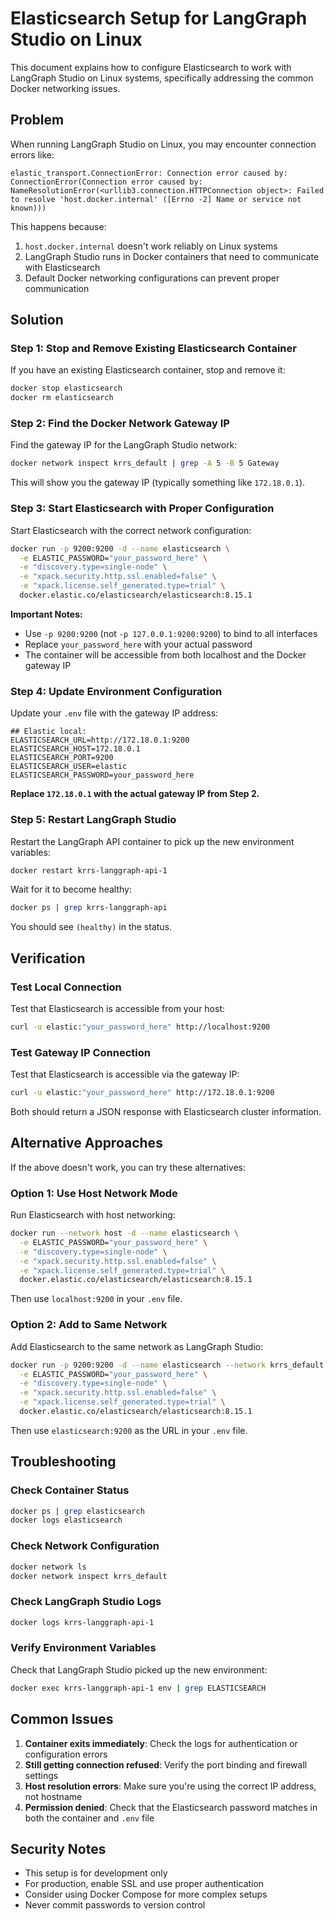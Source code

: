 # Elasticsearch Setup for LangGraph Studio on Linux

This document explains how to configure Elasticsearch to work with LangGraph Studio on Linux systems, specifically addressing the common Docker networking issues.

## Problem

When running LangGraph Studio on Linux, you may encounter connection errors like:

```
elastic_transport.ConnectionError: Connection error caused by: ConnectionError(Connection error caused by: NameResolutionError(<urllib3.connection.HTTPConnection object>: Failed to resolve 'host.docker.internal' ([Errno -2] Name or service not known)))
```

This happens because:
1. `host.docker.internal` doesn't work reliably on Linux systems
2. LangGraph Studio runs in Docker containers that need to communicate with Elasticsearch
3. Default Docker networking configurations can prevent proper communication

## Solution

### Step 1: Stop and Remove Existing Elasticsearch Container

If you have an existing Elasticsearch container, stop and remove it:

```bash
docker stop elasticsearch
docker rm elasticsearch
```

### Step 2: Find the Docker Network Gateway IP

Find the gateway IP for the LangGraph Studio network:

```bash
docker network inspect krrs_default | grep -A 5 -B 5 Gateway
```

This will show you the gateway IP (typically something like `172.18.0.1`).

### Step 3: Start Elasticsearch with Proper Configuration

Start Elasticsearch with the correct network configuration:

```bash
docker run -p 9200:9200 -d --name elasticsearch \
  -e ELASTIC_PASSWORD="your_password_here" \
  -e "discovery.type=single-node" \
  -e "xpack.security.http.ssl.enabled=false" \
  -e "xpack.license.self_generated.type=trial" \
  docker.elastic.co/elasticsearch/elasticsearch:8.15.1
```

**Important Notes:**
- Use `-p 9200:9200` (not `-p 127.0.0.1:9200:9200`) to bind to all interfaces
- Replace `your_password_here` with your actual password
- The container will be accessible from both localhost and the Docker gateway IP

### Step 4: Update Environment Configuration

Update your `.env` file with the gateway IP address:

```properties
## Elastic local:
ELASTICSEARCH_URL=http://172.18.0.1:9200
ELASTICSEARCH_HOST=172.18.0.1
ELASTICSEARCH_PORT=9200
ELASTICSEARCH_USER=elastic
ELASTICSEARCH_PASSWORD=your_password_here
```

**Replace `172.18.0.1` with the actual gateway IP from Step 2.**

### Step 5: Restart LangGraph Studio

Restart the LangGraph API container to pick up the new environment variables:

```bash
docker restart krrs-langgraph-api-1
```

Wait for it to become healthy:

```bash
docker ps | grep krrs-langgraph-api
```

You should see `(healthy)` in the status.

## Verification

### Test Local Connection

Test that Elasticsearch is accessible from your host:

```bash
curl -u elastic:"your_password_here" http://localhost:9200
```

### Test Gateway IP Connection

Test that Elasticsearch is accessible via the gateway IP:

```bash
curl -u elastic:"your_password_here" http://172.18.0.1:9200
```

Both should return a JSON response with Elasticsearch cluster information.

## Alternative Approaches

If the above doesn't work, you can try these alternatives:

### Option 1: Use Host Network Mode

Run Elasticsearch with host networking:

```bash
docker run --network host -d --name elasticsearch \
  -e ELASTIC_PASSWORD="your_password_here" \
  -e "discovery.type=single-node" \
  -e "xpack.security.http.ssl.enabled=false" \
  -e "xpack.license.self_generated.type=trial" \
  docker.elastic.co/elasticsearch/elasticsearch:8.15.1
```

Then use `localhost:9200` in your `.env` file.

### Option 2: Add to Same Network

Add Elasticsearch to the same network as LangGraph Studio:

```bash
docker run -p 9200:9200 -d --name elasticsearch --network krrs_default \
  -e ELASTIC_PASSWORD="your_password_here" \
  -e "discovery.type=single-node" \
  -e "xpack.security.http.ssl.enabled=false" \
  -e "xpack.license.self_generated.type=trial" \
  docker.elastic.co/elasticsearch/elasticsearch:8.15.1
```

Then use `elasticsearch:9200` as the URL in your `.env` file.

## Troubleshooting

### Check Container Status

```bash
docker ps | grep elasticsearch
docker logs elasticsearch
```

### Check Network Configuration

```bash
docker network ls
docker network inspect krrs_default
```

### Check LangGraph Studio Logs

```bash
docker logs krrs-langgraph-api-1
```

### Verify Environment Variables

Check that LangGraph Studio picked up the new environment:

```bash
docker exec krrs-langgraph-api-1 env | grep ELASTICSEARCH
```

## Common Issues

1. **Container exits immediately**: Check the logs for authentication or configuration errors
2. **Still getting connection refused**: Verify the port binding and firewall settings
3. **Host resolution errors**: Make sure you're using the correct IP address, not hostname
4. **Permission denied**: Check that the Elasticsearch password matches in both the container and `.env` file

## Security Notes

- This setup is for development only
- For production, enable SSL and use proper authentication
- Consider using Docker Compose for more complex setups
- Never commit passwords to version control
